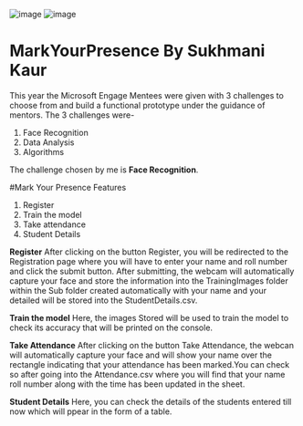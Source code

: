 ![image](https://user-images.githubusercontent.com/84336698/170666222-51473996-e7e6-4b0c-b5e3-2e907ddbd4f2.png)
![image](https://user-images.githubusercontent.com/84336698/170666159-c8babf06-dc87-4248-bc88-492017f3b2a2.png)
# MarkYourPresence By Sukhmani Kaur
This year the Microsoft Engage Mentees were given with 3 challenges to choose from and build a functional prototype under the guidance of mentors.
The 3 challenges were-
1. Face Recognition
2. Data Analysis
3. Algorithms

The challenge chosen by me is **Face Recognition**.

#Mark Your Presence Features
1. Register
2. Train the model
3. Take attendance
4. Student Details

**Register**
After clicking on the button Register, you will be redirected to the Registration page where you will have to enter your name and roll number and click the submit button. After submitting, the webcam will automatically capture your face and store the information into the TrainingImages folder within the Sub folder created automatically with your name and your detailed will be stored into the StudentDetails.csv.

**Train the model**
Here, the images Stored will be used to train the model to check its accuracy that will be printed on the console.

**Take Attendance**
After clicking on the button Take Attendance, the webcan will automatically capture your face and will show your name over the rectangle indicating that your attendance has been marked.You can check so after going into the Attendance.csv where you will find that your name roll number along with the time has been updated in the sheet.

**Student Details**
Here, you can check the details of the students entered till now which will ppear in the form of a table.

